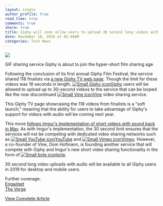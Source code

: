 ```yaml
---
layout: single
author_profile: true
read_time: true
comments: true
share: true
title: Giphy will soon allow users to upload 30 second long videos with audio 
date: November 10, 2018 at 02:46AM
categories: Tech News
---
```

<img class="align-center" src="%20http://d2.alternativeto.net/dist/icons/giphy_82970.jpg?width=36&amp;height=36&amp;mode=crop&amp;upscale=false">
<p><p>GIF sharing service Giphy is about to join the hyper-short film sharing age.</p>
<p>Following the conclusion of its first annual Giphy Film Festival, the service shared 118 finalists via <a href="https://giphy.com/giphytv" rel="nofollow">a new Giphy TV web page</a>. Though the limit for these videos was 18 seconds in length, <a href='//alternativeto.net/software/giphy/'><img alt='Small Giphy icon' class='mini-app-icon' src='//d2.alternativeto.net/dist/icons/giphy_82970.jpg?width=36&height=36&mode=crop&upscale=false' />Giphy</a> users will be allowed to upload up to 30-second videos to the service that can be looped like the now discontinued <a href='//alternativeto.net/software/vine/'><img alt='Small Vine icon' class='mini-app-icon' src='//d2.alternativeto.net/dist/icons/vine_33285.png?width=36&height=36&mode=crop&upscale=false' />Vine</a> video sharing service.</p>
<p>This Giphy TV page showcasing the 118 videos from finalists is a &quot;soft launch,&quot; meaning that the ability for users to take advantage of Giphy's support for videos with audio will be coming next year.</p>
<p>This move <a href="https://alternativeto.net/news/2018/5/imgur-users-on-ios-can-now-upload-videos-with-sound" rel="nofollow">follows Imgur's implementation of short videos with sound back in May</a>. As with Imgur's implementation, the 30 second limit ensures that the services will not be competing with dedicated video sharing networks such as <a href='//alternativeto.net/software/youtube/'><img alt='Small YouTube icon' class='mini-app-icon' src='//d2.alternativeto.net/dist/icons/youtube_115696.png?width=36&height=36&mode=crop&upscale=false' />YouTube</a> and <a href='//alternativeto.net/software/vimeo/'><img alt='Small Vimeo icon' class='mini-app-icon' src='//d2.alternativeto.net/dist/icons/vimeo_97584.png?width=36&height=36&mode=crop&upscale=false' />Vimeo</a>. However, a co-founder of Vine, Dom Hofmann, is founding another service that will compete with Giphy and Imgur's new short video sharing functionality in the form of <a href='//alternativeto.net/software/byte/'><img alt='Small byte icon' class='mini-app-icon' src='//d2.alternativeto.net/dist/icons/byte_135108.png?width=36&height=36&mode=crop&upscale=false' />byte</a>.</p>
<p>30 second long video uploads with audio will be available to all Giphy users in 2019 for desktop and mobile users.</p>
<p>Further coverage:<br />
<a href="https://www.engadget.com/2018/11/09/giphy-video-film-fest-short-form/" rel="nofollow">Engadget</a><br />
<a href="https://www.theverge.com/2018/11/9/18079480/giphy-short-form-video-platform-tv-film-festival" rel="nofollow">The Verge</a></p>
</p>
<a class="btn btn--info" href="https://alternativeto.net/news/2018/11/giphy-now-allows-users-to-upload-18-second-long-videos-with-audio">View Complete Article</a>
